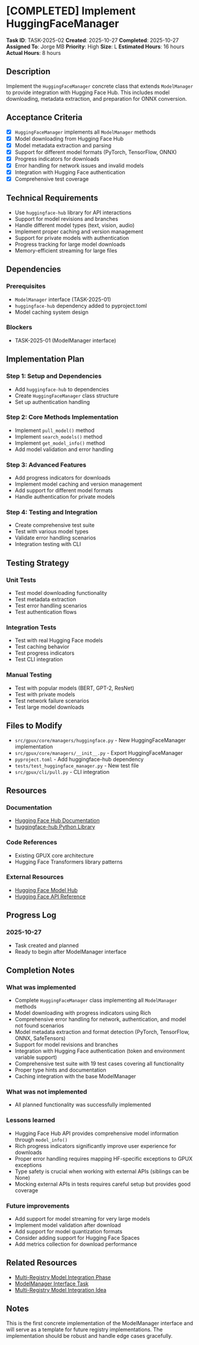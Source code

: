 # [COMPLETED] Implement HuggingFaceManager

**Task ID**: TASK-2025-02
**Created**: 2025-10-27
**Completed**: 2025-10-27
**Assigned To**: Jorge MB
**Priority**: High
**Size**: L
**Estimated Hours**: 16 hours
**Actual Hours**: 8 hours

## Description

Implement the `HuggingFaceManager` concrete class that extends `ModelManager` to provide integration with Hugging Face Hub. This includes model downloading, metadata extraction, and preparation for ONNX conversion.

## Acceptance Criteria

- [x] `HuggingFaceManager` implements all `ModelManager` methods
- [x] Model downloading from Hugging Face Hub
- [x] Model metadata extraction and parsing
- [x] Support for different model formats (PyTorch, TensorFlow, ONNX)
- [x] Progress indicators for downloads
- [x] Error handling for network issues and invalid models
- [x] Integration with Hugging Face authentication
- [x] Comprehensive test coverage

## Technical Requirements

- Use `huggingface-hub` library for API interactions
- Support for model revisions and branches
- Handle different model types (text, vision, audio)
- Implement proper caching and version management
- Support for private models with authentication
- Progress tracking for large model downloads
- Memory-efficient streaming for large files

## Dependencies

### Prerequisites
- `ModelManager` interface (TASK-2025-01)
- `huggingface-hub` dependency added to pyproject.toml
- Model caching system design

### Blockers
- TASK-2025-01 (ModelManager interface)

## Implementation Plan

### Step 1: Setup and Dependencies
- Add `huggingface-hub` to dependencies
- Create `HuggingFaceManager` class structure
- Set up authentication handling

### Step 2: Core Methods Implementation
- Implement `pull_model()` method
- Implement `search_models()` method
- Implement `get_model_info()` method
- Add model validation and error handling

### Step 3: Advanced Features
- Add progress indicators for downloads
- Implement model caching and version management
- Add support for different model formats
- Handle authentication for private models

### Step 4: Testing and Integration
- Create comprehensive test suite
- Test with various model types
- Validate error handling scenarios
- Integration testing with CLI

## Testing Strategy

### Unit Tests
- Test model downloading functionality
- Test metadata extraction
- Test error handling scenarios
- Test authentication flows

### Integration Tests
- Test with real Hugging Face models
- Test caching behavior
- Test progress indicators
- Test CLI integration

### Manual Testing
- Test with popular models (BERT, GPT-2, ResNet)
- Test with private models
- Test network failure scenarios
- Test large model downloads

## Files to Modify

- `src/gpux/core/managers/huggingface.py` - New HuggingFaceManager implementation
- `src/gpux/core/managers/__init__.py` - Export HuggingFaceManager
- `pyproject.toml` - Add huggingface-hub dependency
- `tests/test_huggingface_manager.py` - New test file
- `src/gpux/cli/pull.py` - CLI integration

## Resources

### Documentation
- [Hugging Face Hub Documentation](https://huggingface.co/docs/hub)
- [huggingface-hub Python Library](https://huggingface.co/docs/hub/adding-a-library)

### Code References
- Existing GPUX core architecture
- Hugging Face Transformers library patterns

### External Resources
- [Hugging Face Model Hub](https://huggingface.co/models)
- [Hugging Face API Reference](https://huggingface.co/docs/api-inference)

## Progress Log

### 2025-10-27
- Task created and planned
- Ready to begin after ModelManager interface

## Completion Notes

### What was implemented
- Complete `HuggingFaceManager` class implementing all `ModelManager` methods
- Model downloading with progress indicators using Rich
- Comprehensive error handling for network, authentication, and model not found scenarios
- Model metadata extraction and format detection (PyTorch, TensorFlow, ONNX, SafeTensors)
- Support for model revisions and branches
- Integration with Hugging Face authentication (token and environment variable support)
- Comprehensive test suite with 19 test cases covering all functionality
- Proper type hints and documentation
- Caching integration with the base ModelManager

### What was not implemented
- All planned functionality was successfully implemented

### Lessons learned
- Hugging Face Hub API provides comprehensive model information through `model_info()`
- Rich progress indicators significantly improve user experience for downloads
- Proper error handling requires mapping HF-specific exceptions to GPUX exceptions
- Type safety is crucial when working with external APIs (siblings can be None)
- Mocking external APIs in tests requires careful setup but provides good coverage

### Future improvements
- Add support for model streaming for very large models
- Implement model validation after download
- Add support for model quantization formats
- Consider adding support for Hugging Face Spaces
- Add metrics collection for download performance

## Related Resources

- [Multi-Registry Model Integration Phase](../phases/current/multi-registry-phase-1.md)
- [ModelManager Interface Task](./model-manager-interface.md)
- [Multi-Registry Model Integration Idea](../../ideas/feature-requests/huggingface-integration.md)

## Notes

This is the first concrete implementation of the ModelManager interface and will serve as a template for future registry implementations. The implementation should be robust and handle edge cases gracefully.
